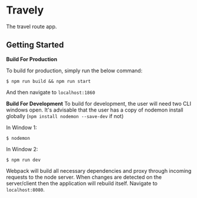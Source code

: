 # Travely
The travel route app.

## Getting Started

__Build For Production__

To build for production, simply run the below command:
```
$ npm run build && npm run start
```
And then navigate to `localhost:1860`

__Build For Development__
To build for development, the user will need two CLI windows open.
It's advisable that the user has a copy of nodemon install globally (`npm install nodemon --save-dev` if not)

In Window 1:
```
$ nodemon
```

In Window 2:
```
$ npm run dev
```
Webpack will build all necessary dependencies and proxy through incoming requests to the node server.
When changes are detected on the server/client then the application will rebuild itself.
Navigate to `localhost:8080`.
